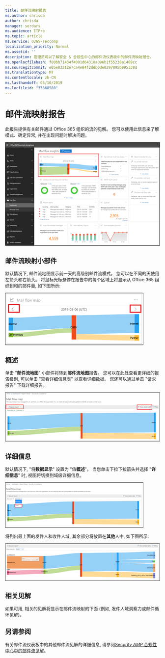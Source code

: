 ```yaml
---
title: 邮件流映射报告
ms.author: chrisda
author: chrisda
manager: serdars
ms.audience: ITPro
ms.topic: article
ms.service: O365-seccomp
localization_priority: Normal
ms.assetid: ''
description: 管理员可以了解安全 & 合规性中心的邮件流仪表板中的邮件流映射报告。
ms.openlocfilehash: f80bb71434f4091d64318a096b1f55238a1409cc
ms.sourcegitcommit: e05e83212e7ca4e84f2ddb0de0297895b995338d
ms.translationtype: MT
ms.contentlocale: zh-CN
ms.lasthandoff: 05/10/2019
ms.locfileid: "33868580"
---
```

# <a name="mail-flow-map-report"></a>邮件流映射报告

此报告提供有关邮件通过 Office 365 组织的流的见解。 您可以使用此信息来了解模式、确定异常, 并在出现问题时解决问题。

![Security & 合规性中心的邮件流仪表板中的邮件流映射报告](media/mail-flow-map-selected.png)

## <a name="mail-flow-map-widget"></a>邮件流映射小部件

默认情况下, 邮件流地图显示前一天的高级别邮件流模式。 您可以在不同的天使用左箭头和右箭头。 将鼠标光标悬停在报告中的每个区域上将显示从 Office 365 组织到和的邮件量, 如下图所示:

![邮件流映射小组件中的向左和向右箭头](media/mail-flow-map-widget.png)

## <a name="overview"></a>概述

单击 "**邮件流地图**" 小部件将转到**邮件流地图**报告。 您可以在此处查看更详细的报告级别, 可以单击 "查看详细信息表" 以查看详细数据。 您还可以通过单击 "请求报告" 下载详细报告。

![邮件流映射报告中的概述视图](media/mail-flow-map-overview.png)

## <a name="details"></a>详细信息

默认情况下, "将**数据显示**" 设置为 "值**概述**"。 当您单击下拉下拉箭头并选择 "**详细信息**" 时, 视图将切换到域级详细信息。

![在邮件流映射报告中选择 "在概述视图中显示数据中的详细信息"](media/mail-flow-map-select-detail.png)

将列出最上面的发件人和收件人域, 其余部分将放置在**其他**人中, 如下图所示:

![邮件流映射报告中的详细信息视图](media/mail-flow-map-detail.png)

## <a name="related-insights"></a>相关见解

如果可用, 相关的见解将显示在邮件流映射的下面 (例如, 发件人域洞察力或邮件循环见解)。

## <a name="see-also"></a>另请参阅

有关邮件流仪表板中的其他邮件流见解的详细信息, 请参阅[Security _AMP_ 合规性中心中的邮件流见解](mail-flow-insights-v2.md)。
